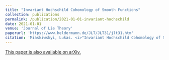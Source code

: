 ```yaml
---
title: "Invariant Hochschild Cohomology of Smooth Functions"
collection: publications
permalink: /publication/2021-01-01-invariant-hochschild
date: 2021-01-01
venue: 'Journal of Lie Theory'
paperurl: 'https://www.heldermann.de/JLT/JLT31/jlt31.htm'
citation: 'Miaskiwskyi, Lukas. <i>"Invariant Hochschild Cohomology of Smooth Functions."</i> Journal of Lie Theory 31.2 (2021): 557-574.'
---
```


[This paper is also available on arXiv.](https://arxiv.org/abs/1808.08096)
